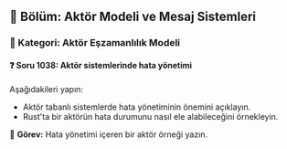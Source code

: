 ## 📘 Bölüm: Aktör Modeli ve Mesaj Sistemleri  
### 🔹 Kategori: Aktör Eşzamanlılık Modeli  
#### ❓ Soru 1038: Aktör sistemlerinde hata yönetimi

Aşağıdakileri yapın:

- Aktör tabanlı sistemlerde hata yönetiminin önemini açıklayın.
- Rust'ta bir aktörün hata durumunu nasıl ele alabileceğini örnekleyin.

🔧 **Görev:** Hata yönetimi içeren bir aktör örneği yazın.
